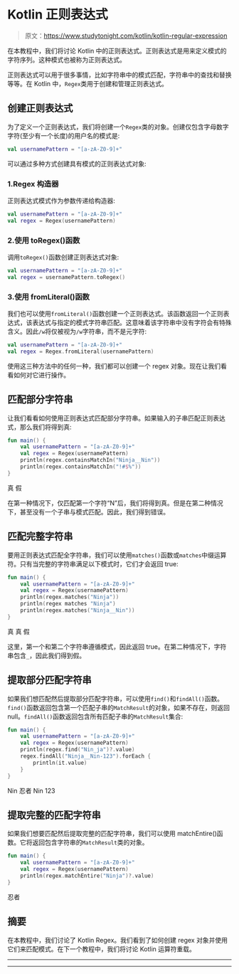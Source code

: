# Kotlin 正则表达式

> 原文：<https://www.studytonight.com/kotlin/kotlin-regular-expression>

在本教程中，我们将讨论 Kotlin 中的正则表达式。正则表达式是用来定义模式的字符序列。这种模式也被称为正则表达式。

正则表达式可以用于很多事情，比如字符串中的模式匹配，字符串中的查找和替换等等。在 Kotlin 中，`Regex`类用于创建和管理正则表达式。

## 创建正则表达式

为了定义一个正则表达式，我们将创建一个`Regex`类的对象。创建仅包含字母数字字符(至少有一个长度)的用户名的模式是:

```kt
val usernamePattern = "[a-zA-Z0-9]+"
```

可以通过多种方式创建具有模式的正则表达式对象:

### 1.Regex 构造器

正则表达式模式作为参数传递给构造器:

```kt
val usernamePattern = "[a-zA-Z0-9]+"
val regex = Regex(usernamePattern)
```

### 2.使用 toRegex()函数

调用`toRegex()`函数创建正则表达式对象:

```kt
val usernamePattern = "[a-zA-Z0-9]+"
val regex = usernamePattern.toRegex()
```

### 3.使用 fromLiteral()函数

我们也可以使用`fromLiteral()`函数创建一个正则表达式。该函数返回一个正则表达式，该表达式与指定的模式字符串匹配。这意味着该字符串中没有字符会有特殊含义。因此`/w`将仅被视为`/w`字符串，而不是元字符:

```kt
val usernamePattern = "[a-zA-Z0-9]+"
val regex = Regex.fromLiteral(usernamePattern)
```

使用这三种方法中的任何一种，我们都可以创建一个 regex 对象。现在让我们看看如何对它进行操作。

## 匹配部分字符串

让我们看看如何使用正则表达式匹配部分字符串。如果输入的子串匹配正则表达式，那么我们将得到真:

```kt
fun main() {
    val usernamePattern = "[a-zA-Z0-9]+"
    val regex = Regex(usernamePattern)
    println(regex.containsMatchIn("Ninja__Nin"))
    println(regex.containsMatchIn("!#$%"))
}
```

真
假

在第一种情况下，仅匹配第一个字符“N”后，我们将得到真。但是在第二种情况下，甚至没有一个子串与模式匹配。因此，我们得到错误。

## 匹配完整字符串

要用正则表达式匹配全字符串，我们可以使用`matches()`函数或`matches`中缀运算符。只有当完整的字符串满足以下模式时，它们才会返回 true:

```kt
fun main() {
    val usernamePattern = "[a-zA-Z0-9]+"
    val regex = Regex(usernamePattern)
    println(regex.matches("Ninja"))
    println(regex matches "Ninja")
    println(regex.matches("Ninja__Nin"))
}
```

真
真
假

这里，第一个和第二个字符串遵循模式，因此返回 true。在第二种情况下，字符串包含`_`，因此我们得到假。

## 提取部分匹配字符串

如果我们想匹配然后提取部分匹配字符串，可以使用`find()`和`findAll()`函数。`find()`函数返回包含第一个匹配子串的`MatchResult`的对象，如果不存在，则返回 null。`findAll()`函数返回包含所有匹配子串的`MatchResult`集合:

```kt
fun main() {
    val usernamePattern = "[a-zA-Z0-9]+"
    val regex = Regex(usernamePattern)
    println(regex.find("Nin_ja")?.value)
    regex.findAll("Ninja__Nin-123").forEach {
        println(it.value)
    }
}
```

Nin
忍者
Nin
123

## 提取完整的匹配字符串

如果我们想要匹配然后提取完整的匹配字符串，我们可以使用 matchEntire()函数。它将返回包含字符串的`MatchResult`类的对象。

```kt
fun main() {
    val usernamePattern = "[a-zA-Z0-9]+"
    val regex = Regex(usernamePattern)
    println(regex.matchEntire("Ninja")?.value)
}
```

忍者

## 摘要

在本教程中，我们讨论了 Kotlin Regex。我们看到了如何创建 regex 对象并使用它们来匹配模式。在下一个教程中，我们将讨论 Kotlin 运算符重载。

* * *

* * *